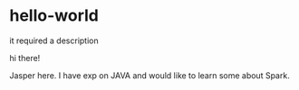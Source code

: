 # hello-world
it required a description

hi there!

Jasper here. I have exp on JAVA and would like to learn some about Spark.
